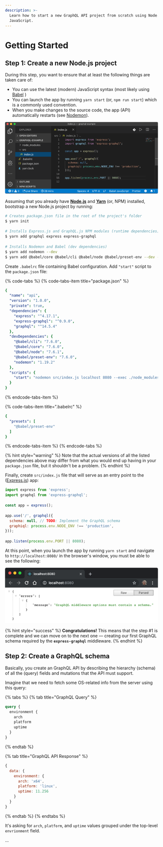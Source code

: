```yaml
---
description: >-
  Learn how to start a new GraphQL API project from scratch using Node.js and
  JavaScript.
---
```


# Getting Started

## Step 1: Create a new Node.js project

During this step, you want to ensure that at least the following things are taken care of:

* You can use the latest \(modern\) JavaScript syntax \(most likely using [Babel](https://babeljs.io/) \)
* You can launch the app by running `yarn start` \(or, `npm run start`\) which is a commonly used convention.
* When you make changes to the source code, the app \(API\) automatically restarts \(see [Nodemon](https://github.com/remy/nodemon)\).

![Basic Node.js project in VS Code ](.gitbook/assets/graphql-example-01.png)

Assuming that you already have [**Node.js**](https://nodejs.org) and [**Yarn**](https://yarnpkg.com) \(or, NPM\) installed,  bootstrap a new Node.js project by running:

```bash
# Creates package.json file in the root of the project's folder
$ yarn init

# Installs Express.js and GraphQL.js NPM modules (runtime dependencies)
$ yarn add graphql express express-graphql

# Installs Nodemon and Babel (dev dependencies)
$ yarn add nodemon --dev
$ yarn add @babel/core @babel/cli @babel/node @babel/preset-env --dev --exact
```

Create `.babelrc` file containing Babel configuration. Add `"start"` script to the `package.json` file:

{% code-tabs %}
{% code-tabs-item title="package.json" %}
```yaml
{
  "name": "api",
  "version": "1.0.0",
  "private": true,
  "dependencies": {
    "express": "^4.17.1",
    "express-graphql": "^0.9.0",
    "graphql": "^14.5.4"
  },
  "devDependencies": {
    "@babel/cli": "7.6.0",
    "@babel/core": "7.6.0",
    "@babel/node": "7.6.1",
    "@babel/preset-env": "7.6.0",
    "nodemon": "1.19.2"
  },
  "scripts": {
    "start": "nodemon src/index.js localhost 8080 --exec ./node_modules/.bin/babel-node"
  }
}
```
{% endcode-tabs-item %}

{% code-tabs-item title=".babelrc" %}
```yaml
{
  "presets": [
    "@babel/preset-env"
  ]
}
```
{% endcode-tabs-item %}
{% endcode-tabs %}

{% hint style="warning" %}
Note that the actual versions of all the listed dependencies above may differ from what you would end up having in your `package.json` file, but it shouldn't  be a problem.
{% endhint %}

Finally, create `src/index.js` file that will serve as an entry point to the \([Express.js](http://expressjs.com/)\) app:

```javascript
import express from 'express';
import graphql from 'express-graphql';

const app = express();

app.use('/', graphql({
  schema: null, // TODO: Implement the GraphQL schema
  graphiql: process.env.NODE_ENV !== 'production',
}));

app.listen(process.env.PORT || 8080);
```

At this point, when you launch the app by running `yarn start` and navigate to `http://localhost:8080/` in the browser's window, you must be able to see the following: 

![](.gitbook/assets/graphql-example-02.png)

{% hint style="success" %}
**Congratulations!** This means that the step \#1 is complete and we can move on to the next one — creating our first GraphQL schema required by the **`express-graphql`** middleware.
{% endhint %}

## Step 2: Create a GraphQL schema

Basically, you create an GraphQL API by describing the hierarchy \(schema\) of all the \(query\) fields and mutations that the API must support.

Imagine that we need to fetch some OS-related info from the server using this query:

{% tabs %}
{% tab title="GraphQL Query" %}
```graphql
query {
  environment {
    arch
    platform
    uptime
  }
}
```
{% endtab %}

{% tab title="GraphQL API Response" %}
```javascript
{
  data: {
    environment: {
      arch: 'x64',
      platform: 'linux',
      uptime: 11.256
    }
  }
}
```
{% endtab %}
{% endtabs %}

It's asking for `arch`, `platform`, and `uptime` values grouped under the top-level `envrionment` field.

...

